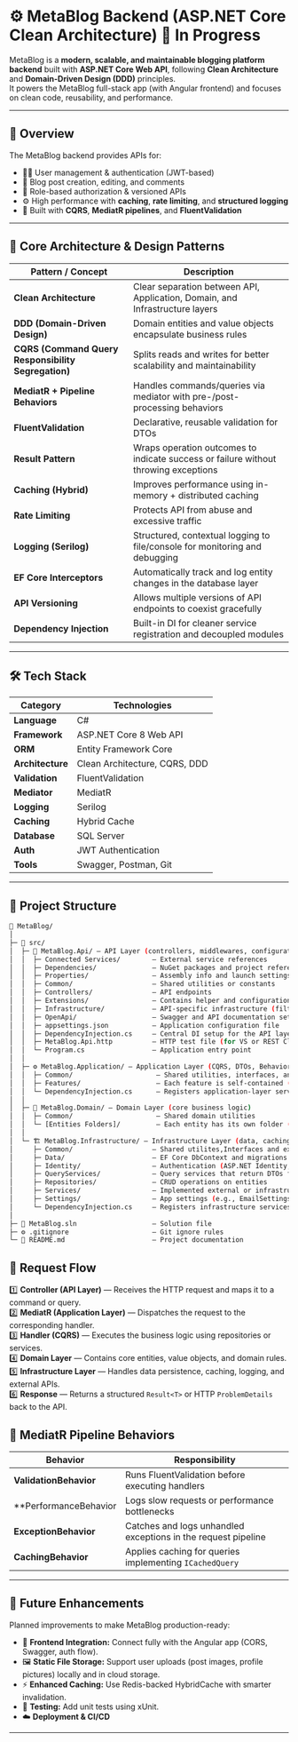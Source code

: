 # ⚙️ MetaBlog Backend (ASP.NET Core Clean Architecture) 🚧 In Progress

MetaBlog is a **modern, scalable, and maintainable blogging platform backend** built with **ASP.NET Core Web API**, following **Clean Architecture** and **Domain-Driven Design (DDD)** principles.  
It powers the MetaBlog full-stack app (with Angular frontend) and focuses on clean code, reusability, and performance.

---

## 🚀 Overview

The MetaBlog backend provides APIs for:
- 🧑‍💻 User management & authentication (JWT-based)
- 📰 Blog post creation, editing, and comments
- 🧩 Role-based authorization & versioned APIs
- ⚙️ High performance with **caching**, **rate limiting**, and **structured logging**
- 🧠 Built with **CQRS**, **MediatR pipelines**, and **FluentValidation**

---

## 🧠 Core Architecture & Design Patterns

| Pattern / Concept | Description |
|--------------------|-------------|
| **Clean Architecture** | Clear separation between API, Application, Domain, and Infrastructure layers |
| **DDD (Domain-Driven Design)** | Domain entities and value objects encapsulate business rules |
| **CQRS (Command Query Responsibility Segregation)** | Splits reads and writes for better scalability and maintainability |
| **MediatR + Pipeline Behaviors** | Handles commands/queries via mediator with pre-/post-processing behaviors |
| **FluentValidation** | Declarative, reusable validation for DTOs |
| **Result Pattern** | Wraps operation outcomes to indicate success or failure without throwing exceptions |
| **Caching (Hybrid)** | Improves performance using in-memory + distributed caching |
| **Rate Limiting** | Protects API from abuse and excessive traffic |
| **Logging (Serilog)** | Structured, contextual logging to file/console for monitoring and debugging |
| **EF Core Interceptors** | Automatically track and log entity changes in the database layer |
| **API Versioning** | Allows multiple versions of API endpoints to coexist gracefully |
| **Dependency Injection** | Built-in DI for cleaner service registration and decoupled modules |

---

## 🛠️ Tech Stack

| Category | Technologies |
|-----------|---------------|
| **Language** | C# |
| **Framework** | ASP.NET Core 8 Web API |
| **ORM** | Entity Framework Core |
| **Architecture** | Clean Architecture, CQRS, DDD |
| **Validation** | FluentValidation |
| **Mediator** | MediatR |
| **Logging** | Serilog |
| **Caching** | Hybrid Cache |
| **Database** | SQL Server |
| **Auth** | JWT Authentication |
| **Tools** | Swagger, Postman, Git |

---

## 📂 Project Structure
```bash
📁 MetaBlog/
│
├─ 📂 src/
│  ├─ 🧩 MetaBlog.Api/ — API Layer (controllers, middlewares, configuration)
│  │  ├─ Connected Services/        — External service references
│  │  ├─ Dependencies/              — NuGet packages and project references
│  │  ├─ Properties/                — Assembly info and launch settings
│  │  ├─ Common/                    — Shared utilities or constants
│  │  ├─ Controllers/               — API endpoints
│  │  ├─ Extensions/                — Contains helper and configuration extensions for the API layer
│  │  ├─ Infrastructure/            — API-specific infrastructure (filters, middlewares)
│  │  ├─ OpenApi/                   — Swagger and API documentation setup
│  │  ├─ appsettings.json           — Application configuration file
│  │  ├─ DependencyInjection.cs     — Central DI setup for the API layer
│  │  ├─ MetaBlog.Api.http          — HTTP test file (for VS or REST Client)
│  │  └─ Program.cs                 — Application entry point
│  │
│  ├─ ⚙️ MetaBlog.Application/ — Application Layer (CQRS, DTOs, Behaviors)
│  │  ├─ Common/                     — Shared utilities, interfaces, and pipeline behaviors
│  │  ├─ Features/                   — Each feature is self-contained (commands, queries, DTOs, interfaces)
│  │  └─ DependencyInjection.cs      — Registers application-layer services
│  │
│  ├─ 🧱 MetaBlog.Domain/ — Domain Layer (core business logic)
│  │  ├─ Common/                     — Shared domain utilities
│  │  └─ [Entities Folders]/         — Each entity has its own folder (with related logic)
│  │
│  └─ 🏗️ MetaBlog.Infrastructure/ — Infrastructure Layer (data, caching, logging)
│     ├─ Common/                    — Shared utilites,Interfaces and extensions
│     ├─ Data/                      — EF Core DbContext and migrations
│     ├─ Identity/                  — Authentication (ASP.NET Identity, JWT)
│     ├─ QueryServices/             — Query services that return DTOs from the database
│     ├─ Repositories/              — CRUD operations on entities
│     ├─ Services/                  — Implemented external or infrastructure services
│     ├─ Settings/                  — App settings (e.g., EmailSettings) used in configuration
│     └─ DependencyInjection.cs     — Registers infrastructure services
│
├─ 🧩 MetaBlog.sln                   — Solution file
├─ ⚙️ .gitignore                     — Git ignore rules
└─ 📝 README.md                      — Project documentation
```


## 🔄 Request Flow

1️⃣ **Controller (API Layer)** — Receives the HTTP request and maps it to a command or query.  
2️⃣ **MediatR (Application Layer)** — Dispatches the request to the corresponding handler.  
3️⃣ **Handler (CQRS)** — Executes the business logic using repositories or services.  
4️⃣ **Domain Layer** — Contains core entities, value objects, and domain rules.  
5️⃣ **Infrastructure Layer** — Handles data persistence, caching, logging, and external APIs.  
6️⃣ **Response** — Returns a structured `Result<T>` or HTTP `ProblemDetails` back to the API.


## 🧩 MediatR Pipeline Behaviors

| Behavior | Responsibility |
|-----------|----------------|
| **ValidationBehavior** | Runs FluentValidation before executing handlers |
| **PerformanceBehavior  | Logs slow requests or performance bottlenecks |
| **ExceptionBehavior** | Catches and logs unhandled exceptions in the request pipeline |
| **CachingBehavior** | Applies caching for queries implementing `ICachedQuery` |



---

## 🚧 Future Enhancements

Planned improvements to make MetaBlog production-ready:

* 🔗 **Frontend Integration:** Connect fully with the Angular app (CORS, Swagger, auth flow).
* 🖼️ **Static File Storage:** Support user uploads (post images, profile pictures) locally and in cloud storage.
* ⚡ **Enhanced Caching:** Use Redis-backed HybridCache with smarter invalidation.
* 🧪 **Testing:** Add unit tests using xUnit.
* ☁️ **Deployment & CI/CD**

---


